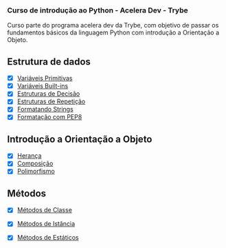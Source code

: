 ### Curso de introdução ao Python - Acelera Dev - Trybe

Curso parte do programa acelera dev da Trybe, com objetivo de passar os fundamentos básicos da linguagem Python
com introdução a Orientação a Objeto.

## Estrutura de dados

- [x] [Variáveis Primitivas](https://github.com/igorgbr/acelera_dev_trybe/blob/main/variaveis_primitivas.py)
- [x] [Variáveis Built-ins](https://github.com/igorgbr/acelera_dev_trybe/blob/main/ti%E1%B9%95os_builtin.py)
- [x] [Estruturas de Decisão](https://github.com/igorgbr/acelera_dev_trybe/blob/main/estruturas_decisa.py)
- [x] [Estruturas de Repetição](https://github.com/igorgbr/acelera_dev_trybe/blob/main/estruturas_repeticao.py)
- [x] [Formatando Strings](https://github.com/igorgbr/acelera_dev_trybe/blob/main/formata_string.py)
- [x] [Formatação com PEP8](https://github.com/igorgbr/acelera_dev_trybe/blob/main/formatacao_pep8.py)

## Introdução a Orientação a Objeto

- [x] [Herança](https://github.com/igorgbr/acelera_dev_trybe/blob/main/heranca.py)
- [x] [Composição](https://github.com/igorgbr/acelera_dev_trybe/blob/main/composicao.py)
- [x] [Polimorfismo](https://github.com/igorgbr/acelera_dev_trybe/blob/main/polimorfismo.py)

## Métodos

- [x] [Métodos de Classe](https://github.com/igorgbr/acelera_dev_trybe/blob/main/metodos_classes.py)
- [x] [Métodos de Istância](https://github.com/igorgbr/acelera_dev_trybe/blob/main/metodos_istancia.py)
- [x] [Métodos de Estáticos](https://github.com/igorgbr/acelera_dev_trybe/blob/main/metodos_estatticos.py)

